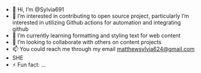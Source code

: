 - 👋 Hi, I’m @Sylvia691
- 👀 I’m interested in contributing to open source project, particularly I’m interested in utilizing Github actions for automation and integrating github
- 🌱 I’m currently learning formatting and styling text for web content
- 💞️ I’m looking to collaborate with others on content projects
- 📫 You could reach me through my email matthewsylvia624@gmail.com
- SHE
- ⚡ Fun fact: ...

<!---
Sylvia691/Sylvia691 is a ✨ special ✨ repository because its `README.md` (this file) appears on your GitHub profile.
You can click the Preview link to take a look at your changes.
--->
